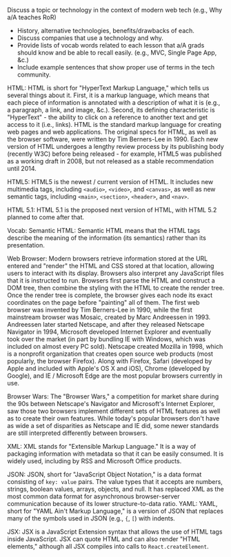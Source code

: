 Discuss a topic or technology in the context of modern web tech (e.g., Why a/A teaches RoR)
+ History, alternative technologies, benefits/drawbacks of each. 
+ Discuss companies that use a technology and why. 
+ Provide lists of vocab words related to each lesson that a/A grads should know and be able to recall easily. (e.g., MVC, Single Page App, &c.)
+ Include example sentences that show proper use of terms in the tech community.

HTML: HTML is short for "HyperText Markup Language," which tells us several things about it. First, it is a markup language, which means that each piece of information is annotated with a description of what it is (e.g., a paragraph, a link, and image, &c.). Second, its defining characteristic is "HyperText" - the ability to click on a reference to another text and get access to it (i.e., links).
HTML is the standard markup language for creating web pages and web applications. The original specs for HTML, as well as the browser software, were written by Tim Berners-Lee in 1990. Each new version of HTML undergoes a lengthy review process by its publishing body (recently W3C) before being released - for example, HTML5 was published as a working draft in 2008, but not released as a stable recommendation until 2014.

HTML5: HTML5 is the newest / current version of HTML. It includes new multimedia tags, including `<audio>`, `<video>`, and `<canvas>`, as well as new semantic tags, including `<main>`, `<section>`, `<header>`, and `<nav>`.

HTML 5.1: HTML 5.1 is the proposed next version of HTML, with HTML 5.2 planned to come after that.

Vocab:
Semantic HTML: Semantic HTML means that the HTML tags describe the meaning of the information (its semantics) rather than its presentation.

Web Browser: Modern browsers retrieve information stored at the URL entered and "render" the HTML and CSS stored at that location, allowing users to interact with its display. Browsers also interpret any JavaScript files that it is instructed to run. Browsers first parse the HTML and construct a DOM tree, then combine the styling with the HTML to create the render tree. Once the render tree is complete, the browser gives each node its exact coordinates on the page before "painting" all of them.
The first web browser was invented by Tim Berners-Lee in 1990, while the first mainstream browser was Mosaic, created by Marc Andreessen in 1993. Andreessen later started Netscape, and after they released Netscape Navigator in 1994, Microsoft developed Internet Explorer and eventually took over the market (in part by bundling IE with Windows, which was included on almost every PC sold). Netscape created Mozilla in 1998, which is a nonprofit organization that creates open source web products (most popularly, the browser Firefox). Along with Firefox, Safari (developed by Apple and included with Apple's OS X and iOS), Chrome (developed by Google), and IE / Microsoft Edge are the most popular browsers currently in use.

Browser Wars: The "Browser Wars," a competition for market share during the 90s between Netscape's Navigator and Microsoft's Internet Explorer, saw those two browsers implement different sets of HTML features as well as to create their own features. While today's popular browsers don't have as wide a set of disparities as Netscape and IE did, some newer standards are still interpreted differently between browsers.

XML: XML stands for "Extensible Markup Language." It is a way of packaging information with metadata so that it can be easily consumed. It is widely used, including by RSS and Microsoft Office products.

JSON: JSON, short for "JavaScript Object Notation," is a data format consisting of `key: value` pairs. The value types that it accepts are numbers, strings, boolean values, arrays, objects, and null. It has replaced XML as the most common data format for asynchronous browser-server communication because of its lower structure-to-data ratio.
YAML: YAML, short for "YAML Ain't Markup Language," is a version of JSON that replaces many of the symbols used in JSON (e.g., `{`, `[`) with indents. 

JSX: JSX is a JavaScript Extension syntax that allows the use of HTML tags inside JavaScript. JSX can quote HTML and can also render "HTML elements," although all JSX compiles into calls to `React.createElement`.
